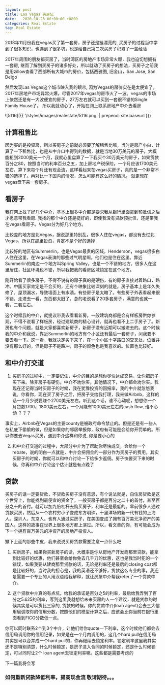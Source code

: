 ```yaml
---
layout: post
title: Las Vegas 买房记
date:   2020-10-23 00:00:00 +0800
categories: Real Estate
tag: Real Estate
---
```


2018年11月份我在vegas买了第一套房，房子还是挺漂亮的, 买房子的过程当中学到了很多知识，也遇到了很多坑，也是给自己第二次买房子积累了一些经验

2017年周围的朋友都买房了，当时湾区的房地产市场异常火爆，我也迫切想拥有一套房, 继而了解到买房子的诸多好处，所以就动了买房子的想法，买房子之前我是用zillow查看了西部所有大城市的房价，包括西雅图, 旧金山，San Jose, San Deigo 

然后发现Las Vegas这个城市映入我的眼帘, 因为Vegas的房价实在是太便宜了，2017年房地产市场异常火爆，尽管2017年vegas的房市火了一波。vegas的市场上依然还是有一大波便宜的房子，27万左右就可以买到一套很不错的Single Family House了。 所以我就动心了，开始在网上联系房地产中介去看房

![5116]({{ '/styles/images/realestate/5116.png' | prepend: site.baseurl }})  

## 计算租售比

因为买的是投资房，所以买房子之前就必须要了解租售比嘛，当时是房产小白，计算了一下租售比，也是从中介口中得到的数据，就是当地30万美元的房子，大概能租到2000美元一个月，我就心里盘算了一下我买个30万美元的房子，如果贷款百分之80，按照当时的利率百分之五，加上房地产税保险，一个月应该1700美元左右，算下来每个月还有现金流，这样看起来在vegas买房子，真的是一个非常不错的选择了。再对比一下国内的情况，怎么可能有这么好的情况。 就更想在vegas盘下来一套房子。

## 看房子

我在网上找了好几个中介，基本上很多中介都是要求我从银行里面拿到预批信之后才愿意带我看房. 我找的那个中介还是挺好的，即使我没有贷款预批信，还是带我在vegas看房子。Vegas分为好几个地方。

比较差的地方是北Vegas，据说那里特别乱，很多人住在vegas，都没有去过北Vegas，所以在那里投资，肯定不是个好的选择

比较好的地区有Summerlin，也是Vegas最贵的区域，Henderson，vegas很多白人住在这里，在Vegas表演的那些过气明星啊，他们也是住在这里。靠近Summerlin的南边一个地方叫Spring Valley，也是一个不错的地方，很多人在这里居住，社区环境也不错，所以我把我的看房区域锁定在这个地方。

刚开始看了很多房子，不得不说有的房子真的是硬伤，有的房子直接对着路口，路冲。中国买家肯定是不会买的，还有个映象比较深刻的就是，房子基本上是年久失修了，屋顶漏水，导致墙面上有水渍。有些房子是太暗了。有些房子外表看起来很不错，走进去一看，东西都太旧了。总的老说看了20多套房子，满意的也就一套，二套左右。

这个时候我的中介，就提议带我去看看新房，一般建筑商都是会有样板房供你参观，不得不说看了样板房，经过建筑商的精心设计，就再也看不上二手房子了。新房也有个问题，就是大家都喜欢新房子，新房子没有近期可以搬进去的。这个时候我的中介和我说，靠近Summerlin的地方有个小区还有最后一套房子，问我要不要去看一下。这一看，我就决定买下来了，在一个小区十字路口的交叉处，位置并没有那么好的，但是房子不是路冲，房子的颜色也是我喜欢的。位置也比较好。

## 和中介打交道

1. 买房子的过程中，一定要记住，中介的目的是想你尽快达成交易，让你把房子买下来。除非房子有硬伤，中介不劝你买，其他情况下，中介都会劝你买。我现在还记得当时买房子的时候，我在犹豫投资的回报率，我的中介就忽悠我说，你看你，现在买了房子之后，把房子交给我打理，我来做Airbnb，这样的话一个月少说要赚个2700美元左右。听到这个话，谁不心动呢，想想你一个月贷款1700，1800美元左右，一个月能有1000美元左右的cash flow, 谁不心动 ？？？

事实上，Airbnb在Vegas的主要county是被政府命令禁止的。但是还是有一些人在私底下偷偷的做，但是如果你的邻居举报你，政府有可能是会给你开罚单的。所以你要去Vegas买房，遇到中介这样和你说, 你是要小心的

2. 和中介打交道的过程中，大部分中介为了帮助你尽快成交，会给你一个rebate，说的明白一点就是，中介会把佣金的一部分作为买房子的费用，其实买房子的时候，你就可以和中介讨论一下给多少返佣。房子快要买下来的时候，你再和中介讨论这个估计就是有点晚了

## 贷款

买房子的话一定要贷款，不贷款买房子没有意思，有个说法就是，自住房贷款是这个世界上，你能找到最便宜的资金了，一般买房子都是百分之二十的首付，甚至百分之十的首付。就可以加九倍杠杆去购买房子，利率还是最低的。早前很多人通过贷款买房，然后从一个农村穷小子变成东方明珠，十里洋场的新一代有钱的上海人。深圳人，东京人。也有人通过买房子，在美国变成了拥有百万美元净资产的美国人。这样的故事在世界上很多地方都上演过。所以，看文章的你，有可能会成为下一个拥有百万美元的净资产的房地产投资人。

撇下上面的那些牛皮，我来说说买房贷款需要注意一点什么吧

1. 买新房子，如果你买新房子的话，大概率是你从房地产开发商那里贷款，能拿到比较好的优惠，他们甚至会给你免去几千刀的优惠，这也是我当时犯的一个错误，如果我要从建商那里贷款的话，无论是利率还是最后的closing cost都是比较好的，当时我的担心是，我的英语还不够好，贷款这么专业的事，我还是需要一个专业的人用汉语给我解释，就让房屋中介帮我refer了一个贷款中介。

2. 这个贷款中介真的有点坑，给我的承诺是百分之5的利率，最后给我弄到了百分之5.625的利率，写到这里我就想给未来买房的人一个建议，就是贷款的时候其实是可以货比三家的, 贷款的时候，你的贷款中介(loan agent)会去三大信用局调取你的信用分数，按照他们的模型计算之后，应该会比你当前在银行里面看到FICO分数低一点。

你可以同时联系2个到3个中介，让他们给你quote一下利率，这个时候他们都会去信用局调用你的信用记录，如果是在一个月内调用的，这几个hard pull在信用局其实是可以合并成一个hard pull的，你再继续去锁定利率。锁定利率这里我其实还不是特别清楚，什么时候锁定，是房子进入合同的时候锁定，还是什么时候锁定，可以同时让2个 loan agent去锁定利率嘛。这些都是需要考虑的

下一篇我将会写 

### 如何重新贷款降低利率，提高现金流 敬请期待。。。



























    
                

